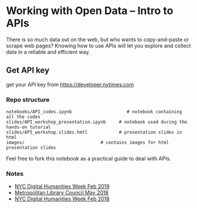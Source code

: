 # Working with Open Data – Intro to APIs

There is so much data out on the web, but who wants to copy-and-paste or scrape web pages? Knowing how to use APIs will let you explore and collect data in a reliable and efficient way.

## Get API key

get your API key from https://developer.nytimes.com

### Repo structure
```
notebooks/API_codes.ipynb                     # notebook containing all the codes
slides/API_workshop_presentation.ipynb     # notebook used during the hands-on tutorial
slides/API_workshop.slides.hmtl            # presentation slides in html
images/                             # contains images for html presentation slides
```

Feel free to fork this notebook as a practical guide to deal with APIs.

### Notes 
- [NYC Digital Humanities Week Feb 2019](http://dhweek.nycdh.org/event/working-with-open-data-intro-to-apis-2/)
- [Metropolitan Library Council May 2018](https://www.eventbrite.com/e/working-with-open-data-intro-to-apis-tickets-44552499726)
- [NYC Digital Humanities Week Feb 2018](http://dhweek.nycdh.org/event/working-with-open-data-intro-to-apis/)



